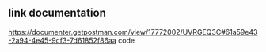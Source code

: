 ## link documentation

https://documenter.getpostman.com/view/17772002/UVRGEQ3C#61a59e43-2a94-4e45-9cf3-7d61852f86aa
code
